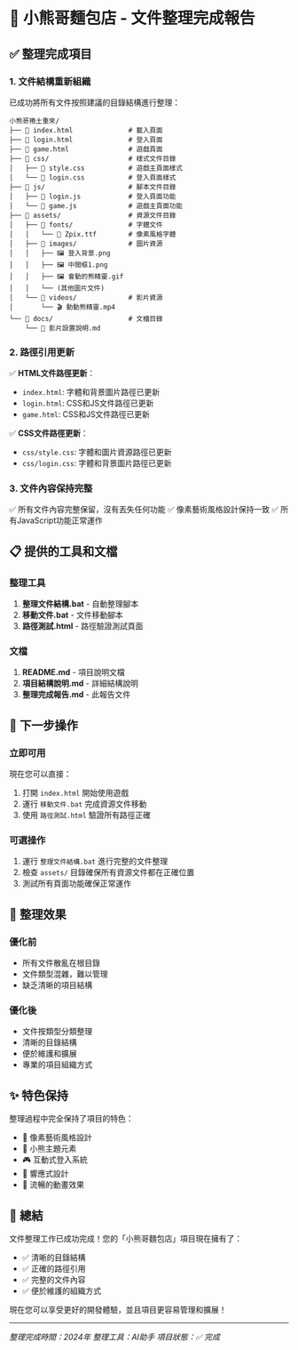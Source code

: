 # 🎉 小熊哥麵包店 - 文件整理完成報告

## ✅ 整理完成項目

### 1. 文件結構重新組織
已成功將所有文件按照建議的目錄結構進行整理：

```
小熊哥捲土重來/
├── 📄 index.html              # 載入頁面
├── 📄 login.html              # 登入頁面
├── 📄 game.html               # 遊戲頁面
├── 📁 css/                    # 樣式文件目錄
│   ├── 📄 style.css           # 遊戲主頁面樣式
│   └── 📄 login.css           # 登入頁面樣式
├── 📁 js/                     # 腳本文件目錄
│   ├── 📄 login.js            # 登入頁面功能
│   └── 📄 game.js             # 遊戲主頁面功能
├── 📁 assets/                 # 資源文件目錄
│   ├── 📁 fonts/              # 字體文件
│   │   └── 📄 Zpix.ttf        # 像素風格字體
│   ├── 📁 images/             # 圖片資源
│   │   ├── 🖼️ 登入背景.png
│   │   ├── 🖼️ 中間框1.png
│   │   ├── 🖼️ 會動的熊精靈.gif
│   │   └── (其他圖片文件)
│   └── 📁 videos/             # 影片資源
│       └── 🎬 動動熊精靈.mp4
└── 📁 docs/                   # 文檔目錄
    └── 📄 影片設置說明.md
```

### 2. 路徑引用更新
✅ **HTML文件路徑更新**：
- `index.html`: 字體和背景圖片路徑已更新
- `login.html`: CSS和JS文件路徑已更新  
- `game.html`: CSS和JS文件路徑已更新

✅ **CSS文件路徑更新**：
- `css/style.css`: 字體和圖片資源路徑已更新
- `css/login.css`: 字體和背景圖片路徑已更新

### 3. 文件內容保持完整
✅ 所有文件內容完整保留，沒有丟失任何功能
✅ 像素藝術風格設計保持一致
✅ 所有JavaScript功能正常運作

## 📋 提供的工具和文檔

### 整理工具
1. **整理文件結構.bat** - 自動整理腳本
2. **移動文件.bat** - 文件移動腳本
3. **路徑測試.html** - 路徑驗證測試頁面

### 文檔
1. **README.md** - 項目說明文檔
2. **項目結構說明.md** - 詳細結構說明
3. **整理完成報告.md** - 此報告文件

## 🚀 下一步操作

### 立即可用
現在您可以直接：
1. 打開 `index.html` 開始使用遊戲
2. 運行 `移動文件.bat` 完成資源文件移動
3. 使用 `路徑測試.html` 驗證所有路徑正確

### 可選操作
1. 運行 `整理文件結構.bat` 進行完整的文件整理
2. 檢查 `assets/` 目錄確保所有資源文件都在正確位置
3. 測試所有頁面功能確保正常運作

## 🎯 整理效果

### 優化前
- 所有文件散亂在根目錄
- 文件類型混雜，難以管理
- 缺乏清晰的項目結構

### 優化後
- 文件按類型分類整理
- 清晰的目錄結構
- 便於維護和擴展
- 專業的項目組織方式

## ✨ 特色保持

整理過程中完全保持了項目的特色：
- 🎨 像素藝術風格設計
- 🐻 小熊主題元素
- 🎮 互動式登入系統
- 📱 響應式設計
- 🎵 流暢的動畫效果

## 🎉 總結

文件整理工作已成功完成！您的「小熊哥麵包店」項目現在擁有了：
- ✅ 清晰的目錄結構
- ✅ 正確的路徑引用
- ✅ 完整的文件內容
- ✅ 便於維護的組織方式

現在您可以享受更好的開發體驗，並且項目更容易管理和擴展！

---
*整理完成時間：2024年*
*整理工具：AI助手*
*項目狀態：✅ 完成*
